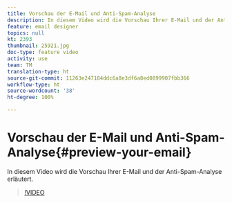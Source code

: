 ```yaml
---
title: Vorschau der E-Mail und Anti-Spam-Analyse
description: In diesem Video wird die Vorschau Ihrer E-Mail und der Anti-Spam-Analyse erläutert.
feature: email designer
topics: null
kt: 2393
thumbnail: 25921.jpg
doc-type: feature video
activity: use
team: TM
translation-type: ht
source-git-commit: 11263e247184ddc6a8e3df6a8ed0899907fbb366
workflow-type: ht
source-wordcount: '38'
ht-degree: 100%

---
```



# Vorschau der E-Mail und Anti-Spam-Analyse{#preview-your-email}

In diesem Video wird die Vorschau Ihrer E-Mail und der Anti-Spam-Analyse erläutert.

>[!VIDEO](https://video.tv.adobe.com/v/25921?quality=12&captions=ger)
